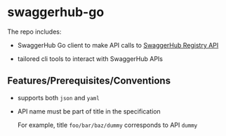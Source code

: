 # swaggerhub-go

The repo includes:

- SwaggerHub Go client to make API calls to [SwaggerHub Registry API](https://app.swaggerhub.com/apis-docs/swagger-hub/registry-api/1.0.63)

- tailored cli tools to interact with SwaggerHub APIs

## Features/Prerequisites/Conventions

- supports both `json` and `yaml`

- API name must be part of title in the specification

  For example, title `foo/bar/baz/dummy` corresponds to API `dummy`
